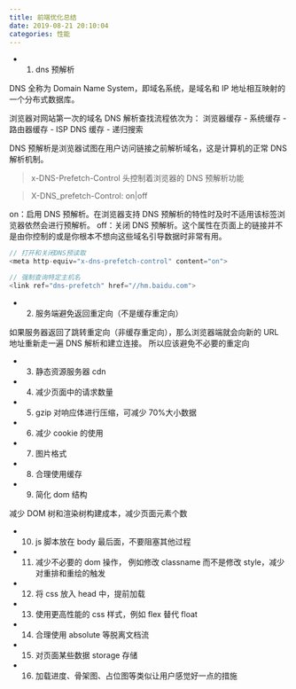 ```yaml
---
title: 前端优化总结
date: 2019-08-21 20:10:04
categories: 性能
---
```


- 1. dns 预解析

DNS 全称为 Domain Name System，即域名系统，是域名和 IP 地址相互映射的一个分布式数据库。

浏览器对网站第一次的域名 DNS 解析查找流程依次为：
浏览器缓存 - 系统缓存 - 路由器缓存 - ISP DNS 缓存 - 递归搜索

DNS 预解析是浏览器试图在用户访问链接之前解析域名，这是计算机的正常 DNS 解析机制。

> x-DNS-Prefetch-Control 头控制着浏览器的 DNS 预解析功能

> X-DNS_prefetch-Control: on|off

on：启用 DNS 预解析。在浏览器支持 DNS 预解析的特性时及时不适用该标签浏览器依然会进行预解析。
off：关闭 DNS 预解析。这个属性在页面上的链接并不是由你控制的或是你根本不想向这些域名引导数据时非常有用。

```js
// 打开和关闭DNS预读取
<meta http-equiv="x-dns-prefetch-control" content="on">
```

```js
// 强制查询特定主机名
<link ref="dns-prefetch" href="//hm.baidu.com">
```

- 2. 服务端避免返回重定向（不是缓存重定向）

如果服务器返回了跳转重定向（非缓存重定向），那么浏览器端就会向新的 URL 地址重新走一遍 DNS 解析和建立连接。
所以应该避免不必要的重定向

- 3. 静态资源服务器 cdn

- 4. 减少页面中的请求数量

- 5. gzip 对响应体进行压缩，可减少 70%大小数据

- 6. 减少 cookie 的使用

- 7. 图片格式

- 8. 合理使用缓存

- 9. 简化 dom 结构

减少 DOM 树和渲染树构建成本，减少页面元素个数

- 10. js 脚本放在 body 最后面，不要阻塞其他过程

- 11. 减少不必要的 dom 操作， 例如修改 classname 而不是修改 style，减少对重排和重绘的触发

- 12. 将 css 放入 head 中，提前加载

- 13. 使用更高性能的 css 样式，例如 flex 替代 float

- 14. 合理使用 absolute 等脱离文档流

- 15. 对页面某些数据 storage 存储

- 16. 加载进度、骨架图、占位图等类似让用户感觉好一点的措施
